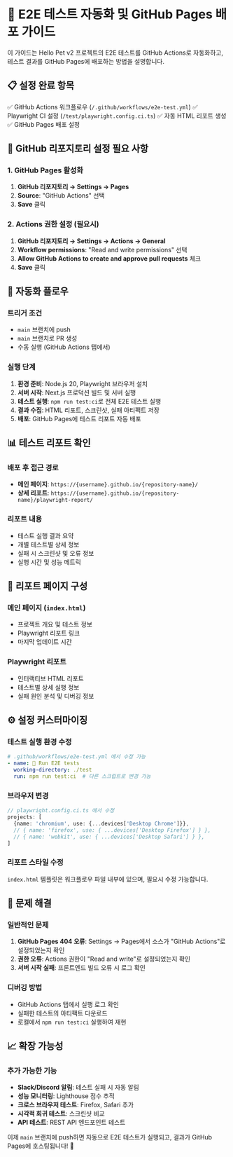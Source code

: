 # 🚀 E2E 테스트 자동화 및 GitHub Pages 배포 가이드

이 가이드는 Hello Pet v2 프로젝트의 E2E 테스트를 GitHub Actions로 자동화하고, 테스트 결과를 GitHub Pages에 배포하는 방법을 설명합니다.

## 📋 설정 완료 항목

✅ GitHub Actions 워크플로우 (`/.github/workflows/e2e-test.yml`)
✅ Playwright CI 설정 (`/test/playwright.config.ci.ts`)
✅ 자동 HTML 리포트 생성
✅ GitHub Pages 배포 설정

## 🔧 GitHub 리포지토리 설정 필요 사항

### 1. GitHub Pages 활성화

1. **GitHub 리포지토리 → Settings → Pages**
2. **Source**: "GitHub Actions" 선택
3. **Save** 클릭

### 2. Actions 권한 설정 (필요시)

1. **GitHub 리포지토리 → Settings → Actions → General**
2. **Workflow permissions**: "Read and write permissions" 선택
3. **Allow GitHub Actions to create and approve pull requests** 체크
4. **Save** 클릭

## 🎯 자동화 플로우

### 트리거 조건

- `main` 브랜치에 push
- `main` 브랜치로 PR 생성
- 수동 실행 (GitHub Actions 탭에서)

### 실행 단계

1. **환경 준비**: Node.js 20, Playwright 브라우저 설치
2. **서버 시작**: Next.js 프로덕션 빌드 및 서버 실행
3. **테스트 실행**: `npm run test:ci`로 전체 E2E 테스트 실행
4. **결과 수집**: HTML 리포트, 스크린샷, 실패 아티팩트 저장
5. **배포**: GitHub Pages에 테스트 리포트 자동 배포

## 📊 테스트 리포트 확인

### 배포 후 접근 경로

- **메인 페이지**: `https://{username}.github.io/{repository-name}/`
- **상세 리포트**: `https://{username}.github.io/{repository-name}/playwright-report/`

### 리포트 내용

- 테스트 실행 결과 요약
- 개별 테스트별 상세 정보
- 실패 시 스크린샷 및 오류 정보
- 실행 시간 및 성능 메트릭

## 🎨 리포트 페이지 구성

### 메인 페이지 (`index.html`)

- 프로젝트 개요 및 테스트 정보
- Playwright 리포트 링크
- 마지막 업데이트 시간

### Playwright 리포트

- 인터랙티브 HTML 리포트
- 테스트별 상세 실행 정보
- 실패 원인 분석 및 디버깅 정보

## ⚙️ 설정 커스터마이징

### 테스트 실행 환경 수정

```yaml
# .github/workflows/e2e-test.yml 에서 수정 가능
- name: 🧪 Run E2E tests
  working-directory: ./test
  run: npm run test:ci  # 다른 스크립트로 변경 가능
```

### 브라우저 변경

```typescript
// playwright.config.ci.ts 에서 수정
projects: [
  {name: 'chromium', use: {...devices['Desktop Chrome']}},
  // { name: 'firefox', use: { ...devices['Desktop Firefox'] } },
  // { name: 'webkit', use: { ...devices['Desktop Safari'] } },
]
```

### 리포트 스타일 수정

`index.html` 템플릿은 워크플로우 파일 내부에 있으며, 필요시 수정 가능합니다.

## 🚨 문제 해결

### 일반적인 문제

1. **GitHub Pages 404 오류**: Settings → Pages에서 소스가 "GitHub Actions"로 설정되었는지 확인
2. **권한 오류**: Actions 권한이 "Read and write"로 설정되었는지 확인
3. **서버 시작 실패**: 프론트엔드 빌드 오류 시 로그 확인

### 디버깅 방법

- GitHub Actions 탭에서 실행 로그 확인
- 실패한 테스트의 아티팩트 다운로드
- 로컬에서 `npm run test:ci` 실행하여 재현

## 📈 확장 가능성

### 추가 가능한 기능

- **Slack/Discord 알림**: 테스트 실패 시 자동 알림
- **성능 모니터링**: Lighthouse 점수 추적
- **크로스 브라우저 테스트**: Firefox, Safari 추가
- **시각적 회귀 테스트**: 스크린샷 비교
- **API 테스트**: REST API 엔드포인트 테스트

이제 `main` 브랜치에 push하면 자동으로 E2E 테스트가 실행되고, 결과가 GitHub Pages에 호스팅됩니다! 🎉
